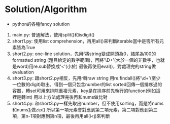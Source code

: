 # Solution/Algorithm

- python的各種fancy solution
1. main.py: 普通解法，使用split()和isdigit()
2. short1.py: 使用list comprehension，再用all()來判斷iterable當中是否所有元素皆為True
3. short2.py: one-line solution，先用f將string變成開頭為0，結尾為100的formatted string
(題目給定的數字範圍)，再將'\D+'(大於一個的非數字，也就是word)用re.sub替換成'<'(小於)
最後再使用eval()，對處理完的string做evaluation
4. short3.py: 跟short2.py相反，先用r轉raw string
用re.findall()將'\d+'(至少一位數的digit)取出，得到一個只包含number的list
sorted回傳一個排序過的容器，轉set可用來排除重複元素，key是在排序前先執行的function(例如這裡是轉int)
用以上方法處理完後再和nums做比對
5. short4.py: 和short3.py一樣先取出number，但不使用sorting，而是將nums和nums[1:](排除第一項元素)做zip()
所以第一項元素會對應到第二項元素，第二項對應到第三項，第n-1項對應到第n項，最後再用all(i<j)來判斷
